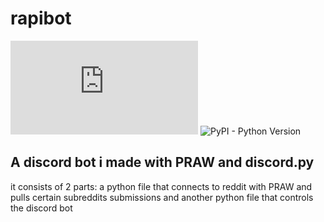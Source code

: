 # rapibot

![PyPI - Python Version](https://img.shields.io/pypi/pyversions/discord.py?label=discordpy) ![PyPI - Python Version](https://img.shields.io/pypi/pyversions/PRAW?label=PRAW)

## A discord bot i made with PRAW and discord.py

it consists of 2 parts: a python file that connects to reddit with PRAW and pulls certain subreddits submissions and another python file that controls the discord bot 


